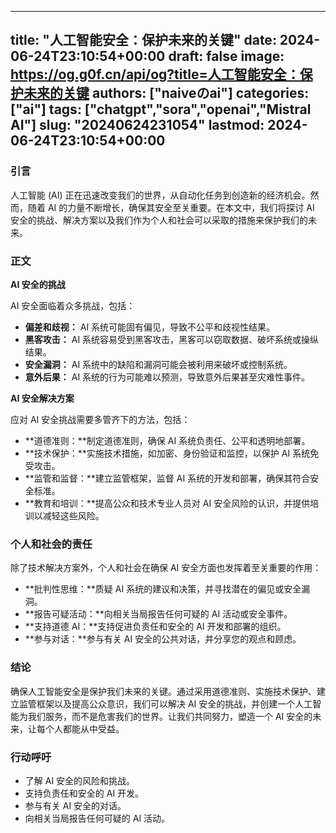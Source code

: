 
---
title: "人工智能安全：保护未来的关键"
date: 2024-06-24T23:10:54+00:00
draft: false
image: https://og.g0f.cn/api/og?title=人工智能安全：保护未来的关键
authors: ["naiveのai"]
categories: ["ai"]
tags: ["chatgpt","sora","openai","Mistral AI"]
slug: "20240624231054"
lastmod: 2024-06-24T23:10:54+00:00
---
### 引言

人工智能 (AI) 正在迅速改变我们的世界，从自动化任务到创造新的经济机会。然而，随着 AI 的力量不断增长，确保其安全至关重要。在本文中，我们将探讨 AI 安全的挑战、解决方案以及我们作为个人和社会可以采取的措施来保护我们的未来。

### 正文

**AI 安全的挑战**

AI 安全面临着众多挑战，包括：

* **偏差和歧视：** AI 系统可能固有偏见，导致不公平和歧视性结果。
* **黑客攻击：** AI 系统容易受到黑客攻击，黑客可以窃取数据、破坏系统或操纵结果。
* **安全漏洞：** AI 系统中的缺陷和漏洞可能会被利用来破坏或控制系统。
* **意外后果：** AI 系统的行为可能难以预测，导致意外后果甚至灾难性事件。

**AI 安全解决方案**

应对 AI 安全挑战需要多管齐下的方法，包括：

* **道德准则：**制定道德准则，确保 AI 系统负责任、公平和透明地部署。
* **技术保护：**实施技术措施，如加密、身份验证和监控，以保护 AI 系统免受攻击。
* **监管和监督：**建立监管框架，监督 AI 系统的开发和部署，确保其符合安全标准。
* **教育和培训：**提高公众和技术专业人员对 AI 安全风险的认识，并提供培训以减轻这些风险。

### 个人和社会的责任

除了技术解决方案外，个人和社会在确保 AI 安全方面也发挥着至关重要的作用：

* **批判性思维：**质疑 AI 系统的建议和决策，并寻找潜在的偏见或安全漏洞。
* **报告可疑活动：**向相关当局报告任何可疑的 AI 活动或安全事件。
* **支持道德 AI：**支持促进负责任和安全的 AI 开发和部署的组织。
* **参与对话：**参与有关 AI 安全的公共对话，并分享您的观点和顾虑。

### 结论

确保人工智能安全是保护我们未来的关键。通过采用道德准则、实施技术保护、建立监管框架以及提高公众意识，我们可以解决 AI 安全的挑战，并创建一个人工智能为我们服务，而不是危害我们的世界。让我们共同努力，塑造一个 AI 安全的未来，让每个人都能从中受益。

### 行动呼吁

* 了解 AI 安全的风险和挑战。
* 支持负责任和安全的 AI 开发。
* 参与有关 AI 安全的对话。
* 向相关当局报告任何可疑的 AI 活动。
